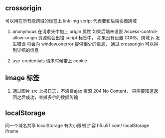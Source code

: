 ##  crossorigin
可以用在所有能跨域的标签上
link  img  script
代表要和后端协商跨域

1. anonymous
  在请求头中加上 origin 属性
  如果后端未设置 Access-control-allow-origin
  资源就会出错
  script 标签中， 如果没有设置 CORS，跨域 js 发生错误
  将会向 window.onerror  提供很少的信息， 通过
  crossorigin  可以得到详细的信息

2. use-credentials
  请求时候带上  cookie

## image 标签
1. 通过图片 src  上报日志，不浪费ajax 资源
    204  No Content， 只需要知道返回之后成功，省掉多余的数据传输

## localStorage
同一个域名共享  localStorage 有大小限制
扩容
h5.u51.com/
localStorage
iframe